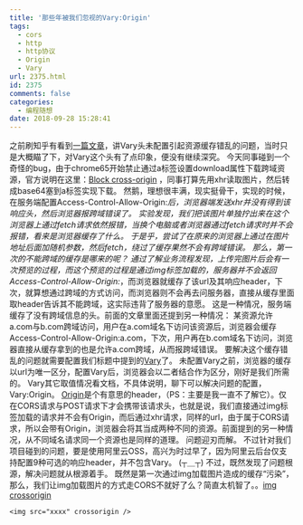 ```yaml
---
title: '那些年被我们忽视的Vary:Origin'
tags:
  - cors
  - http
  - http协议
  - Origin
  - Vary
url: 2375.html
id: 2375
comments: false
categories:
  - 编程随想
date: 2018-09-28 15:28:41
---
```


之前刷知乎有看到[一篇文章](https://zhuanlan.zhihu.com/p/38972475?utm_source=qq&utm_medium=social&utm_oi=26757239406592 "一篇文章")，讲Vary头未配置引起资源缓存错乱的问题，当时只是大概瞄了下，对Vary这个头有了点印象，便没有继续深究。 今天同事碰到一个奇怪的bug，由于chrome65开始禁止通过a标签设置download属性下载跨域资源，官方说明在这里：[Block cross-origin](https://developers.google.com/web/updates/2018/02/chrome-65-deprecations#chrome_no_longer_trusting_certain_symantec_certificates) ，同事打算先用xhr读取图片，然后转成base64塞到a标签实现下载。 然鹅，理想很丰满，现实挺骨干，实现的时候，在服务端配置Access-Control-Allow-Origin:*后，浏览器端发送xhr并没有得到该响应头，然后浏览器报跨域错误了。 实验发现，我们把该图片单独拧出来在这个浏览器上通过fetch请求依然报错，当换个电脑或者浏览器通过fetch请求时并不会报错，看来是浏览器缓存了什么。 于是乎，尝试了在原来的浏览器上通过在图片地址后面加随机参数，然后fetch，绕过了缓存果然不会有跨域错误。 那么，第一次的不能跨域的缓存是哪来的呢？ 通过了解业务流程发现，上传完图片后会有一次预览的过程，而这个预览的过程是通过img标签加载的，服务器并不会返回Access-Control-Allow-Origin:*，而浏览器就缓存了该url及其响应header，下次，就算想通过跨域的方式访问，而浏览器则不会再去问服务器，直接从缓存里面取header告诉其不能跨域，这实际违背了服务器的意愿。 这是一种情况，服务端缓存了没有跨域信息的头。前面的文章里面还提到另一种情况： 某资源允许a.com与b.com跨域访问，用户在a.com域名下访问该资源后，浏览器会缓存Access-Control-Allow-Origin:a.com，下次，用户再在b.com域名下访问，浏览器直接从缓存拿到的也是允许a.com跨域，从而报跨域错误。 要解决这个缓存错乱的问题就需要配置我们标题中提到的[Vary](https://developer.mozilla.org/zh-CN/docs/Web/HTTP/Headers/Vary)了。 未配置Vary之前，浏览器的缓存以url为唯一区分，配置Vary后，浏览器会以二者结合作为区分，刚好是我们所需的。 Vary其它取值情况看文档，不具体说明，聊下可以解决问题的配置，Vary:Origin。 [Origin](https://developer.mozilla.org/zh-CN/docs/Web/HTTP/Headers/Origin)是个有意思的header，（PS：主要是我一直不了解它）。仅在CORS请求与POST请求下才会携带该请求头，也就是说，我们直接通过img标签加载的请求并不会有Origin，而后通过xhr请求，同样的url，由于属于CORS请求，所以会带有Origin，浏览器会将其当成两种不同的资源。前面提到的另一种情况，从不同域名请求同一个资源也是同样的道理。 问题迎刃而解。 不过针对我们项目碰到的问题，要是使用阿里云OSS，高兴为时过早了，因为阿里云后台仅支持配置9种可选的响应header，并不包含Vary。 (┬＿┬) 不过，既然发现了问题根源，解决问题就从根源着手。 既然是第一次通过img加载图片造成的缓存“污染”，那么，我们让img加载图片的方式走CORS不就好了么？简直太机智了。。[img crossorigin](https://developer.mozilla.org/zh-CN/docs/Web/HTML/Element/img#attr-crossorigin)

    <img src="xxxx" crossorigin />